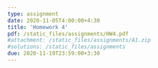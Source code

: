 ```yaml
---
type: assignment
date: 2020-11-05T4:00:00+4:30
title: 'Homework 4'
pdf: /static_files/assignments/HW4.pdf
#attachment: /static_files/assignments/A1.zip
#solutions: /static_files/assignments
due: 2020-11-19T23:59:00+3:30
---
```

